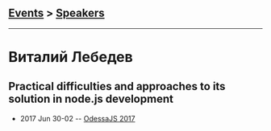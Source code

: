 ## [Events](../README.md) > [Speakers](../speakers.md)
---

# Виталий Лебедев

## Practical difficulties and approaches to its solution in node.js development
- 2017 Jun 30-02 -- [OdessaJS 2017](https://www.youtube.com/watch?v=fHkjTMB7Y5k)    
